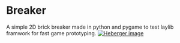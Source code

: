 # Breaker
A simple 2D brick breaker made in python and pygame to test laylib framwork for fast game prototyping.
<a href="https://www.hostingpics.net/viewer.php?id=261846img3.jpg"><img src="https://img15.hostingpics.net/thumbs/mini_261846img3.jpg" alt="Heberger image" /></a>
